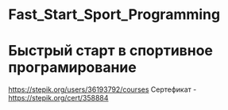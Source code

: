 # Fast_Start_Sport_Programming
# Быстрый старт в спортивное програмирование
https://stepik.org/users/36193792/courses
Сертефикат - https://stepik.org/cert/358884
